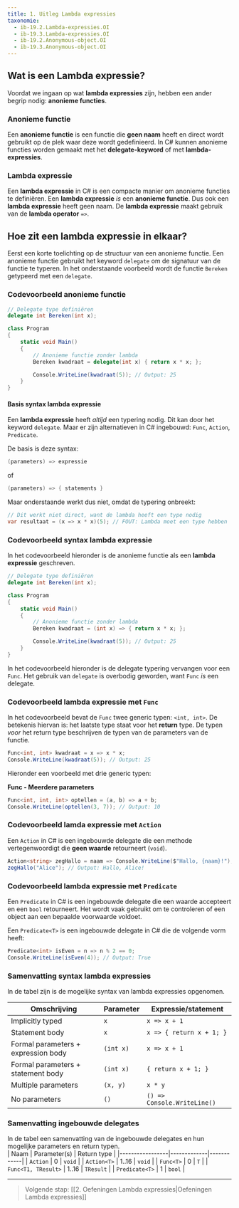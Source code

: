 ```yaml
---
title: 1. Uitleg Lambda expressies
taxonomie:
  - ib-19.2.Lambda-expressies.OI
  - ib-19.3.Lambda-expressies.OI
  - ib-19.2.Anonymous-object.OI
  - ib-19.3.Anonymous-object.OI
---
```


## Wat is een Lambda expressie?
Voordat we ingaan op wat **lambda expressies** zijn, hebben een ander begrip nodig: **anonieme functies**. 

### Anonieme functie
Een **anonieme functie** is een functie die **geen naam** heeft en direct wordt gebruikt op de plek waar deze wordt gedefinieerd. In C# kunnen anonieme functies worden gemaakt met het **delegate-keyword** of met **lambda-expressies**. 

### Lambda expressie
Een **lambda expressie** in C# is een compacte manier om anonieme functies te definiëren. Een **lambda expressie** *is* een **anonieme functie**. Dus ook een **lambda expressie** heeft geen naam. De **lambda expressie** maakt gebruik van de **lambda operator** `=>`. 

## Hoe zit een lambda expressie in elkaar?
Eerst een korte toelichting op de structuur van een anonieme functie. Een anonieme functie gebruikt het keyword `delegate` om de signatuur van de functie te typeren. In het onderstaande voorbeeld wordt de functie `Bereken` getypeerd met een `delegate`.

### Codevoorbeeld anonieme functie
``` csharp
// Delegate type definiëren
delegate int Bereken(int x);

class Program
{
    static void Main()
    {
        // Anonieme functie zonder lambda
        Bereken kwadraat = delegate(int x) { return x * x; };

        Console.WriteLine(kwadraat(5)); // Output: 25
    }
}  
```

#### Basis syntax lambda expressie
Een **lambda expressie** heeft *altijd* een typering nodig. Dit kan door het keyword `delegate`. Maar er zijn alternatieven in C# ingebouwd: `Func`, `Action`, `Predicate`. 

De basis is deze syntax:  
```csharp
(parameters) => expressie
```
of
```csharp
(parameters) => { statements }
```

Maar onderstaande werkt dus niet, omdat de typering onbreekt:
``` csharp
// Dit werkt niet direct, want de lambda heeft een type nodig
var resultaat = (x => x * x)(5); // FOUT: Lambda moet een type hebben
```

### Codevoorbeeld syntax lambda expressie
In het codevoorbeeld hieronder is de anonieme functie als een **lambda expressie** geschreven.

``` csharp
// Delegate type definiëren
delegate int Bereken(int x);

class Program
{
    static void Main()
    {
        // Anonieme functie zonder lambda
        Bereken kwadraat = (int x) => { return x * x; };

        Console.WriteLine(kwadraat(5)); // Output: 25
    }
}  
```

In het codevoorbeeld hieronder is de delegate typering vervangen voor een `Func`. Het gebruik van `delegate` is overbodig geworden, want `Func` *is* een delegate.

### Codevoorbeeld lambda expressie met `Func`
In het codevoorbeeld bevat de `Func` twee generic typen: `<int, int>`. De betekenis hiervan is: het laatste type staat voor het **return** type. De typen *voor* het return type beschrijven de typen van de parameters van de functie. 

```csharp
Func<int, int> kwadraat = x => x * x;
Console.WriteLine(kwadraat(5)); // Output: 25
```

Hieronder een voorbeeld met drie generic typen:

**Func - Meerdere parameters**
```csharp
Func<int, int, int> optellen = (a, b) => a + b;
Console.WriteLine(optellen(3, 7)); // Output: 10
```

### Codevoorbeeld lamda expressie met `Action`    
Een `Action` in C# is een ingebouwde delegate die een methode vertegenwoordigt die **geen waarde** retourneert (`void`).  
``` csharp
Action<string> zegHallo = naam => Console.WriteLine($"Hallo, {naam}!");
zegHallo("Alice"); // Output: Hallo, Alice!
```

### Codevoorbeeld lambda expressie met `Predicate`  
Een `Predicate` in C# is een ingebouwde delegate die een waarde accepteert en een `bool` retourneert. Het wordt vaak gebruikt om te controleren of een object aan een bepaalde voorwaarde voldoet.

Een `Predicate<T>` is een ingebouwde delegate in C# die de volgende vorm heeft:
``` csharp
Predicate<int> isEven = n => n % 2 == 0;
Console.WriteLine(isEven(4)); // Output: True
```

### Samenvatting syntax lambda expressies
In de tabel zijn is de mogelijke syntax van lambda expressies opgenomen.

| Omschrijving                          | Parameter            | Expressie/statement            |
|---------------------------------------|----------------------|--------------------------------|
| Implicitly typed                      | `x`                  | `x => x + 1`                   |
| Statement body                        | `x`                  | `x => { return x + 1; }`       |
| Formal parameters + expression body   | `(int x)`            | `x => x + 1`                   |
| Formal parameters + statement body    | `(int x)`            | `{ return x + 1; }`            |
| Multiple parameters                   | `(x, y)`             | `x * y`                        |
| No parameters                         | `()`                 | `() => Console.WriteLine()`    |

### Samenvatting ingebouwde delegates  
In de tabel een samenvatting van de ingebouwde delegates en hun mogelijke parameters en return typen.  
| Naam             | Parameter(s) | Return type |
|-----------------|-------------|------------|
| `Action`        | 0           | `void`     |
| `Action<T>`     | 1..16       | `void`     |
| `Func<T>`       | 0           | `T`        |
| `Func<T1, TResult>` | 1..16  | `TResult`  |
| `Predicate<T>`  | 1           | `bool`     |

---

> Volgende stap: [[2. Oefeningen Lambda expressies|Oefeningen Lambda expressies]]
